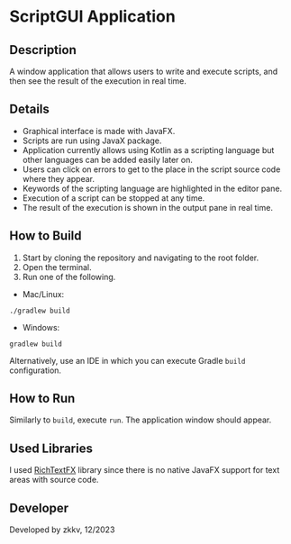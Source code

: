 # ScriptGUI Application

## Description
A window application that allows users to write and execute scripts, and then see the result of the execution in real time.

## Details
- Graphical interface is made with JavaFX.
- Scripts are run using JavaX package.
- Application currently allows using Kotlin as a scripting language but other languages can be added easily later on.
- Users can click on errors to get to the place in the script source code where they appear.
- Keywords of the scripting language are highlighted in the editor pane.
- Execution of a script can be stopped at any time.
- The result of the execution is shown in the output pane in real time.

## How to Build
1. Start by cloning the repository and navigating to the root folder.
2. Open the terminal.
3. Run one of the following.
- Mac/Linux:
```
./gradlew build
```
- Windows:
```
gradlew build
```
Alternatively, use an IDE in which you can execute Gradle `build` configuration.

## How to Run
Similarly to `build`, execute `run`. The application window should appear.

## Used Libraries
I used [RichTextFX](https://github.com/FXMisc/RichTextFX) library since there is no native JavaFX support for text areas with source code.

## Developer
Developed by zkkv, 12/2023
